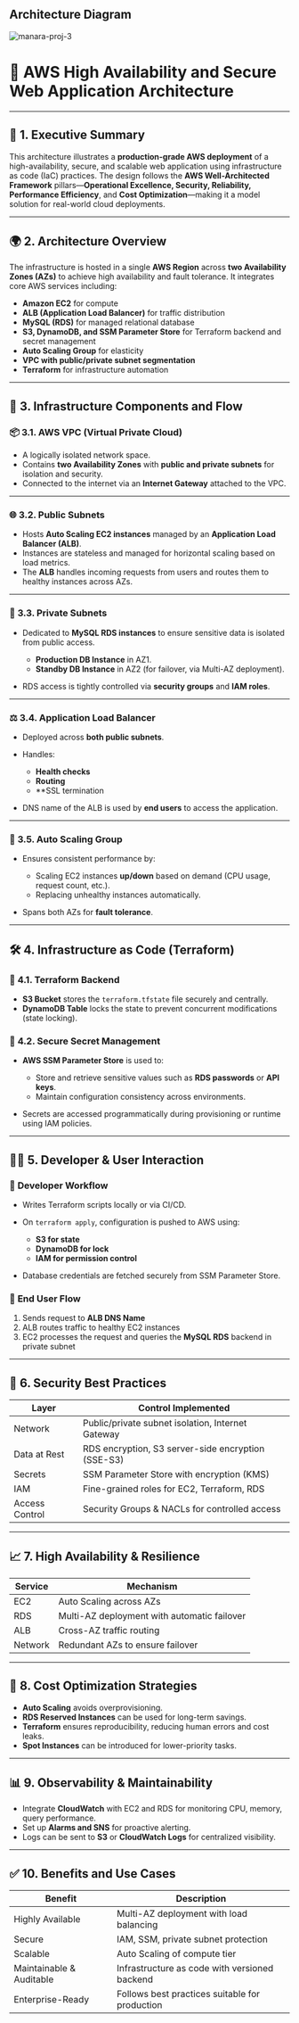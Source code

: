 ## Architecture Diagram

![manara-proj-3](https://github.com/user-attachments/assets/daf82941-b4e2-4420-92de-b789f7aa3bc0)


# 📘 **AWS High Availability and Secure Web Application Architecture**

---

## 🚀 **1. Executive Summary**

This architecture illustrates a **production-grade AWS deployment** of a high-availability, secure, and scalable web application using infrastructure as code (IaC) practices. The design follows the **AWS Well-Architected Framework** pillars—**Operational Excellence, Security, Reliability, Performance Efficiency**, and **Cost Optimization**—making it a model solution for real-world cloud deployments.

---

## 🌍 **2. Architecture Overview**

The infrastructure is hosted in a single **AWS Region** across **two Availability Zones (AZs)** to achieve high availability and fault tolerance. It integrates core AWS services including:

* **Amazon EC2** for compute
* **ALB (Application Load Balancer)** for traffic distribution
* **MySQL (RDS)** for managed relational database
* **S3, DynamoDB, and SSM Parameter Store** for Terraform backend and secret management
* **Auto Scaling Group** for elasticity
* **VPC with public/private subnet segmentation**
* **Terraform** for infrastructure automation

---

## 🧱 **3. Infrastructure Components and Flow**

### 📦 **3.1. AWS VPC (Virtual Private Cloud)**

* A logically isolated network space.
* Contains **two Availability Zones** with **public and private subnets** for isolation and security.
* Connected to the internet via an **Internet Gateway** attached to the VPC.

---

### 🌐 **3.2. Public Subnets**

* Hosts **Auto Scaling EC2 instances** managed by an **Application Load Balancer (ALB)**.
* Instances are stateless and managed for horizontal scaling based on load metrics.
* The **ALB** handles incoming requests from users and routes them to healthy instances across AZs.

---

### 🔐 **3.3. Private Subnets**

* Dedicated to **MySQL RDS instances** to ensure sensitive data is isolated from public access.

  * **Production DB Instance** in AZ1.
  * **Standby DB Instance** in AZ2 (for failover, via Multi-AZ deployment).
* RDS access is tightly controlled via **security groups** and **IAM roles**.

---

### ⚖️ **3.4. Application Load Balancer**

* Deployed across **both public subnets**.
* Handles:

  * **Health checks**
  * **Routing**
  * **SSL termination 
* DNS name of the ALB is used by **end users** to access the application.

---

### 🔄 **3.5. Auto Scaling Group**

* Ensures consistent performance by:

  * Scaling EC2 instances **up/down** based on demand (CPU usage, request count, etc.).
  * Replacing unhealthy instances automatically.
* Spans both AZs for **fault tolerance**.

---

## 🛠️ **4. Infrastructure as Code (Terraform)**

### 🧩 **4.1. Terraform Backend**

* **S3 Bucket** stores the `terraform.tfstate` file securely and centrally.
* **DynamoDB Table** locks the state to prevent concurrent modifications (state locking).

### 🔐 **4.2. Secure Secret Management**

* **AWS SSM Parameter Store** is used to:

  * Store and retrieve sensitive values such as **RDS passwords** or **API keys**.
  * Maintain configuration consistency across environments.
* Secrets are accessed programmatically during provisioning or runtime using IAM policies.

---

## 👨‍💻 **5. Developer & User Interaction**

### 👤 **Developer Workflow**

* Writes Terraform scripts locally or via CI/CD.
* On `terraform apply`, configuration is pushed to AWS using:

  * **S3 for state**
  * **DynamoDB for lock**
  * **IAM for permission control**
* Database credentials are fetched securely from SSM Parameter Store.

### 👥 **End User Flow**

1. Sends request to **ALB DNS Name**
2. ALB routes traffic to healthy EC2 instances
3. EC2 processes the request and queries the **MySQL RDS** backend in private subnet

---

## 🔐 **6. Security Best Practices**

| Layer          | Control Implemented                                |
| -------------- | -------------------------------------------------- |
| Network        | Public/private subnet isolation, Internet Gateway  |
| Data at Rest   | RDS encryption, S3 server-side encryption (SSE-S3) |
| Secrets        | SSM Parameter Store with encryption (KMS)          |
| IAM            | Fine-grained roles for EC2, Terraform, RDS         |
| Access Control | Security Groups & NACLs for controlled access      |

---

## 📈 **7. High Availability & Resilience**

| Service | Mechanism                                   |
| ------- | ------------------------------------------- |
| EC2     | Auto Scaling across AZs                     |
| RDS     | Multi-AZ deployment with automatic failover |
| ALB     | Cross-AZ traffic routing                    |
| Network | Redundant AZs to ensure failover            |

---

## 💸 **8. Cost Optimization Strategies**

* **Auto Scaling** avoids overprovisioning.
* **RDS Reserved Instances** can be used for long-term savings.
* **Terraform** ensures reproducibility, reducing human errors and cost leaks.
* **Spot Instances** can be introduced for lower-priority tasks.

---

## 📊 **9. Observability & Maintainability**

* Integrate **CloudWatch** with EC2 and RDS for monitoring CPU, memory, query performance.
* Set up **Alarms and SNS** for proactive alerting.
* Logs can be sent to **S3** or **CloudWatch Logs** for centralized visibility.

---

## ✅ **10. Benefits and Use Cases**

| Benefit                  | Description                                    |
| ------------------------ | ---------------------------------------------- |
| Highly Available         | Multi-AZ deployment with load balancing        |
| Secure                   | IAM, SSM, private subnet protection            |
| Scalable                 | Auto Scaling of compute tier                   |
| Maintainable & Auditable | Infrastructure as code with versioned backend  |
| Enterprise-Ready         | Follows best practices suitable for production |


